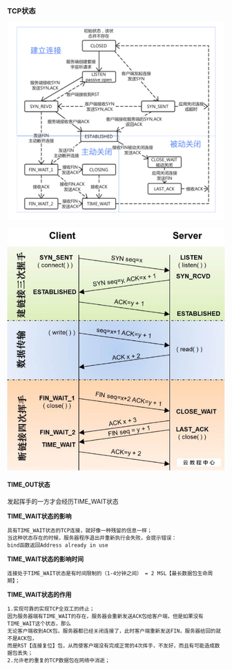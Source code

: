 
### TCP状态

![avatar](images/tcp状态2.png)

![avatar](images/tcp状态1.jpg)

#### TIME_OUT状态

发起挥手的一方才会经历TIME_WAIT状态

**TIME_WAIT状态的影响**
````
具有TIME_WAIT状态的TCP连接，就好像一种残留的信息一样；
当这种状态存在的时候，服务器程序退出并重新执行会失败，会提示错误：
bind函数返回Address already in use
````

**TIME_WAIT状态的影响时间**
````
连接处于TIME_WAIT状态是有时间限制的（1-4分钟之间） = 2 MSL【最长数据包生命周期】；
````

**TIME_WAIT状态的作用**
````
1.实现可靠的实现TCP全双工的终止；
因为服务器端有TIME_WAIT的存在，服务器会重新发送ACK包给客户端，但是如果没有TIME_WAIT这个状态，那么
无论客户端收到ACK包，服务器都已经关闭连接了，此时客户端重新发送FIN，服务器给回的就不是ACK包，
而是RST【连接复位】包，从而使客户端没有完成正常的4次挥手，不友好，而且有可能造成数据包丢失；
2.允许老的重复的TCP数据包在网络中消逝；
````

